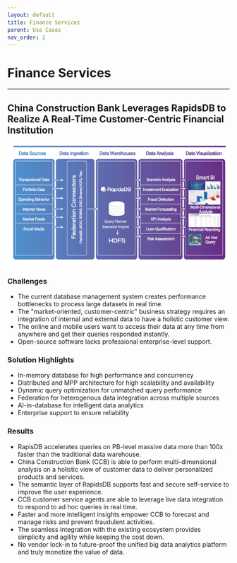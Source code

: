 ```yaml
---
layout: default
title: Finance Services
parent: Use Cases
nav_order: 2
---
```


# Finance Services

---

## China Construction Bank Leverages RapidsDB to Realize A Real-Time Customer-Centric Financial Institution

![Financial Services](./Financial_Services.jpg)

### Challenges

- The current database management system creates performance bottlenecks to process large datasets in real time.
- The "market-oriented, customer-centric" business strategy requires an integration of internal and external data to have a holistic customer view.
- The online and mobile users want to access their data at any time from anywhere and get their queries responded instantly.
- Open-source software lacks professional enterprise-level support.

### Solution Highlights

- In-memory database for high performance and concurrency
- Distributed and MPP architecture for high scalability and availability
- Dynamic query optimization for unmatched query performance
- Federation for heterogenous data integration across multiple sources
- AI-in-database for intelligent data analytics
- Enterprise support to ensure reliability

### Results

- RapisDB accelerates queries on PB-level massive data more than 100x faster than the traditional data warehouse.
- China Construction Bank (CCB) is able to perform multi-dimensional analysis on a holistic view of customer data to deliver personalized products and services.
- The semantic layer of RapidsDB supports fast and secure self-service to improve the user experience.
- CCB customer service agents are able to leverage live data integration to respond to ad hoc queries in real time.
- Faster and more intelligent insights empower CCB to forecast and manage risks and prevent fraudulent activities.
- The seamless integration with the existing ecosystem provides simplicity and agility while keeping the cost down.
- No vendor lock-in to future-proof the unified big data analytics platform and truly monetize the value of data.
